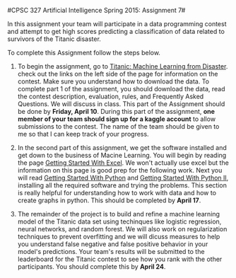 #CPSC 327 Artificial Intelligence Spring 2015: Assignment 7#

In this assignment your team will participate in a data programming contest and attempt to get high scores predicting a classification of data related to survivors of the Titanic disaster.  

To complete this Assignment follow the steps below.

1. To begin the assignment, go to [Titanic: Machine Learning from Disaster](https://www.kaggle.com/c/titanic-gettingStarted).  check out the links on the left side of the page for information on the contest.  Make sure you understand how to download the data.  To complete part 1 of the assignment, you should download the data, read the contest description, evaluation, rules, and Frequently Asked Questions.  We will discuss in class.  This part of the Assignment should be done by **Friday, April 10**.  During this part of the assignment, **one member of your team should sign up for a kaggle account** to allow submissions to the contest.  The name of the team should be given to me so that I can keep track of your progress.

2. In the second part of this assignment, we get the software installed and get down to the business of Macine Learning.  You will begin by reading the page [Getting Started With Excel](https://www.kaggle.com/c/titanic-gettingStarted/details/getting-started-with-excel).  We won't actually use excel but the information on this page is good prep for the following work.
Next you will read [Getting Started With Python](https://www.kaggle.com/c/titanic-gettingStarted/details/getting-started-with-python) and [Getting Started With Python II](https://www.kaggle.com/c/titanic-gettingStarted/details/getting-started-with-python-ii), installing all the required software and trying the problems.  This section is really helpful for understanding how to work with data and how to create graphs in python.  This should be completed by **April 17**. 
 
3. The remainder of the project is to build and refine a machine learning model of the Titanic data set using techinques like logistic regression, neural networks, and random forest.  We will also work on regularization techniques to prevent overfitting and we will dicuss measures to help you understand false negative and false positive behavior in your model's predictions.  Your team's results will be submitted to the leaderboard for the Titanic contest to see how you rank with the other participants.  You should complete this by **April 24**.
